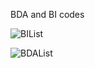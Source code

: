 BDA and BI codes

![BIList](https://github.com/karanpachorkar/CL4/assets/124232546/233d64b2-d51c-41ed-a7bb-1bcae235644b)

![BDAList](https://github.com/karanpachorkar/CL4/assets/124232546/4e5908c0-32ff-4e70-94c2-2d64ff370d63)
